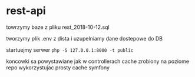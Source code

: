 # rest-api
towrzymy baze z pliku rest_2018-10-12.sql

tworzymy plik .env z dista i uzupelniamy dane dostepowe do DB

startuejmy serwer `php -S 127.0.0.1:8000 -t public`

koncowki sa powystawiane jak w controllerach
cache zrobiony na poziome repo wykorzystujac prosty cache symfony
